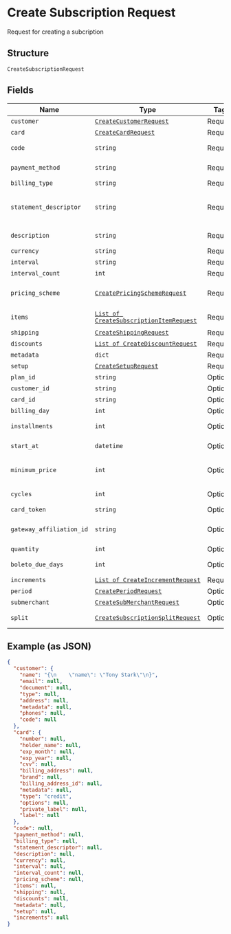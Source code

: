 
# Create Subscription Request

Request for creating a subcription

## Structure

`CreateSubscriptionRequest`

## Fields

| Name | Type | Tags | Description |
|  --- | --- | --- | --- |
| `customer` | [`CreateCustomerRequest`](../../doc/models/create-customer-request.md) | Required | Customer |
| `card` | [`CreateCardRequest`](../../doc/models/create-card-request.md) | Required | Card |
| `code` | `string` | Required | Subscription code |
| `payment_method` | `string` | Required | Payment method |
| `billing_type` | `string` | Required | Billing type |
| `statement_descriptor` | `string` | Required | Statement descriptor for credit card subscriptions |
| `description` | `string` | Required | Subscription description |
| `currency` | `string` | Required | Currency |
| `interval` | `string` | Required | Interval |
| `interval_count` | `int` | Required | Interval count |
| `pricing_scheme` | [`CreatePricingSchemeRequest`](../../doc/models/create-pricing-scheme-request.md) | Required | Subscription pricing scheme |
| `items` | [`List of CreateSubscriptionItemRequest`](../../doc/models/create-subscription-item-request.md) | Required | Subscription items |
| `shipping` | [`CreateShippingRequest`](../../doc/models/create-shipping-request.md) | Required | Shipping |
| `discounts` | [`List of CreateDiscountRequest`](../../doc/models/create-discount-request.md) | Required | Discounts |
| `metadata` | `dict` | Required | Metadata |
| `setup` | [`CreateSetupRequest`](../../doc/models/create-setup-request.md) | Required | Setup data |
| `plan_id` | `string` | Optional | Plan id |
| `customer_id` | `string` | Optional | Customer id |
| `card_id` | `string` | Optional | Card id |
| `billing_day` | `int` | Optional | Billing day |
| `installments` | `int` | Optional | Number of installments |
| `start_at` | `datetime` | Optional | Subscription start date |
| `minimum_price` | `int` | Optional | Subscription minimum price |
| `cycles` | `int` | Optional | Number of cycles |
| `card_token` | `string` | Optional | Card token |
| `gateway_affiliation_id` | `string` | Optional | Gateway Affiliation code |
| `quantity` | `int` | Optional | Quantity |
| `boleto_due_days` | `int` | Optional | Days until boleto expires |
| `increments` | [`List of CreateIncrementRequest`](../../doc/models/create-increment-request.md) | Required | Increments |
| `period` | [`CreatePeriodRequest`](../../doc/models/create-period-request.md) | Optional | - |
| `submerchant` | [`CreateSubMerchantRequest`](../../doc/models/create-sub-merchant-request.md) | Optional | SubMerchant |
| `split` | [`CreateSubscriptionSplitRequest`](../../doc/models/create-subscription-split-request.md) | Optional | Subscription's split |

## Example (as JSON)

```json
{
  "customer": {
    "name": "{\n    \"name\": \"Tony Stark\"\n}",
    "email": null,
    "document": null,
    "type": null,
    "address": null,
    "metadata": null,
    "phones": null,
    "code": null
  },
  "card": {
    "number": null,
    "holder_name": null,
    "exp_month": null,
    "exp_year": null,
    "cvv": null,
    "billing_address": null,
    "brand": null,
    "billing_address_id": null,
    "metadata": null,
    "type": "credit",
    "options": null,
    "private_label": null,
    "label": null
  },
  "code": null,
  "payment_method": null,
  "billing_type": null,
  "statement_descriptor": null,
  "description": null,
  "currency": null,
  "interval": null,
  "interval_count": null,
  "pricing_scheme": null,
  "items": null,
  "shipping": null,
  "discounts": null,
  "metadata": null,
  "setup": null,
  "increments": null
}
```

